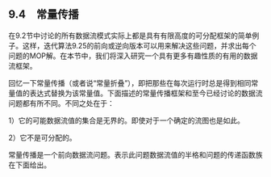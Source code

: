 ## 9.4　常量传播

在9.2节中讨论的所有数据流模式实际上都是具有有限高度的可分配框架的简单例子。这样，迭代算法9.25的前向或逆向版本可以用来解决这些问题，并求出每个问题的MOP解。在本节中，我们将深入研究一个具有更多有趣性质的有用的数据流框架。

回忆一下常量传播（或者说“常量折叠”），即把那些在每次运行时总是得到相同常量值的表达式替换为该常量值。下面描述的常量传播框架和至今已经讨论的数据流问题都有所不同。不同之处在于：

1）它的可能数据流值的集合是无界的。即使对于一个确定的流图也是如此。

2）它不是可分配的。

常量传播是一个前向数据流问题。表示此问题数据流值的半格和问题的传递函数族在下面给出。